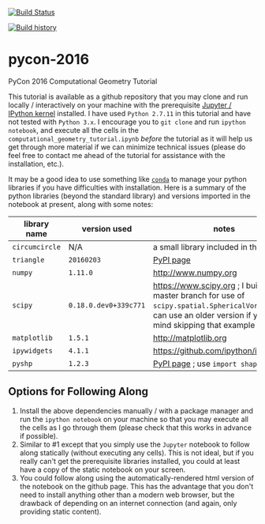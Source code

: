 [![Build Status](https://travis-ci.org/tylerjereddy/pycon-2016.svg?branch=master)](https://travis-ci.org/tylerjereddy/pycon-2016)

[![Build history](https://buildstats.info/travisci/chart/tylerjereddy/pycon-2016)](https://travis-ci.org/tylerjereddy/pycon-2016/builds)
# pycon-2016
PyCon 2016 Computational Geometry Tutorial

This tutorial is available as a github repository that you may clone and run locally / interactively on your machine with the prerequisite [Jupyter / IPython kernel](http://jupyter.readthedocs.io/en/latest/install.html) installed. I have used `Python 2.7.11` in this tutorial and have not tested with `Python 3.x`. I encourage you to `git clone` and run `ipython notebook`, and execute all the cells in the `computational_geometry_tutorial.ipynb` *before* the tutorial as it will help us get through more material if we can minimize technical issues (please do feel free to contact me ahead of the tutorial for assistance with the installation, etc.).

It may be a good idea to use something like [`conda`](http://conda.pydata.org/docs/intro.html) to manage your python libraries if you have difficulties with installation. Here is a summary of the python libraries (beyond the standard library) and versions imported in the notebook at present, along with some notes:

library name | version used | notes
-------------|--------------|------
`circumcircle` | N/A | a small library included in the git repo
`triangle` | `20160203` | [PyPI page](https://pypi.python.org/pypi/triangle/)
`numpy` | `1.11.0` | http://www.numpy.org
`scipy` | `0.18.0.dev0+339c771` | https://www.scipy.org ; I built from master branch for use of `scipy.spatial.SphericalVoronoi` -- can use an older version if you don't mind skipping that example in tutorial
`matplotlib` | `1.5.1` | http://matplotlib.org
`ipywidgets` | `4.1.1` | https://github.com/ipython/ipywidgets
`pyshp` | `1.2.3` | [PyPI page](https://pypi.python.org/pypi/pyshp) ; use `import shapefile`

## Options for Following Along
1. Install the above dependencies manually / with a package manager and run the `ipython notebook` on your machine so that you may execute all the cells as I go through them (please check that this works in advance if possible).
2. Similar to #1 except that you simply use the `Jupyter` notebook to follow along statically (without executing any cells). This is not ideal, but if you really can't get the prerequisite libraries installed, you could at least have a copy of the static notebook on your screen.
3. You could follow along using the automatically-rendered html version of the notebook on the github page. This has the advantage that you don't need to install anything other than a modern web browser, but the drawback of depending on an internet connection (and again, only providing static content).
